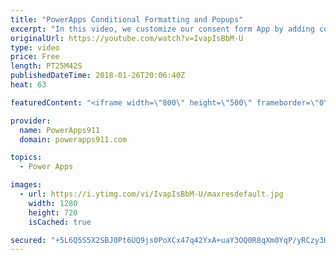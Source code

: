 ```yaml
---
title: "PowerApps Conditional Formatting and Popups"
excerpt: "In this video, we customize our consent form App by adding conditional formatting, variables, toggles, and even popups. Lots of cool little tricks to learn here so enjoy.   Video on creating the Consent Form and using Pen Input https://youtu.be/ycPO7Y3Cyu0  Video on sending an email with PowerApps https://www.youtube.com/watch?v=bF7WkqtxKB0"
originalUrl: https://youtube.com/watch?v=IvapIsBbM-U
type: video
price: Free
length: PT25M42S
publishedDateTime: 2018-01-26T20:06:40Z
heat: 63

featuredContent: "<iframe width=\"800\" height=\"500\" frameborder=\"0\" src=\"https://www.youtube.com/embed/IvapIsBbM-U\" allow=\"accelerometer; autoplay; encrypted-media; gyroscope; picture-in-picture\" allowfullscreen></iframe>"

provider:
  name: PowerApps911
  domain: powerapps911.com

topics:
  - Power Apps

images:
  - url: https://i.ytimg.com/vi/IvapIsBbM-U/maxresdefault.jpg
    width: 1280
    height: 720
    isCached: true

secured: "+5L6Q5S5X2SBJ0Pt6UQ9js0PoXCx47q42YxA+uaY3OQ0R8qXm0YqP/yRCzy3HgbYz1hDAt7qsQO9N8uiPr6/jM/pn+i0nix2E/TeoCXtaTuQBaYZ2e/H5U4HTZ44G9WEhPDN3sHDj8zETZ038tIKTDIz0SfwO/L7ZR+lktf1MhRqJHbrsBW/C7v6YNpHKAeJPmnrThLpdkzW+0XpFLJ56ntMkb4ruRpm2XBQiXUcl3HZaOMNH8Cpc6alnHWArP8n32xE3uAUyLqubIkGjJ1ghxcExXLPzo0MSmxJDH4/iJRPp4kAti/ZCkwrj1w//LrzVtnGmVi+ijkkWu8lLA1r/MqF7Y8OMY8Kin/XSMw+7Cg7l914TIHxa+LY1Quwgx7zc/9Jk/FdNjCaJG9oOvKYU43TjxDqkT4K9bZKVswJniY=;fmVDnCjxcHeR62xbMHMeiA=="
---
```


